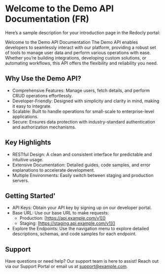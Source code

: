 # Welcome to the Demo API Documentation (FR)

Here’s a sample description for your introduction page in the Redocly portal:

Welcome to the Demo API Documentation
The Demo API enables developers to seamlessly interact with our platform, providing a robust set of tools to manage user data and perform various operations with ease. Whether you’re building integrations, developing custom solutions, or automating workflows, this API offers the flexibility and reliability you need.

## Why Use the Demo API?

- Comprehensive Features: Manage users, fetch details, and perform CRUD operations effortlessly.
- Developer-Friendly: Designed with simplicity and clarity in mind, making it easy to integrate.
- Scalable: Built to handle operations for small-scale to enterprise-level applications.
- Secure: Ensures data protection with industry-standard authentication and authorization mechanisms.

## Key Highlights

- RESTful Design: A clean and consistent interface for predictable and intuitive usage.
- Extensive Documentation: Detailed guides, code samples, and error explanations to accelerate development.
- Multiple Environments: Easily switch between staging and production servers.

## Getting Started'

- API Keys: Obtain your API key by signing up on our developer portal.
- Base URL: Use our base URL to make requests:
  - Production: [https://api.example.com/v1]()
  - Staging: [https://staging.api.example.com/v1]()
- Explore the Endpoints: Use the navigation menu to explore detailed descriptions, schemas, and code samples for each endpoint.

## Support

Have questions or need help? Our support team is here to assist! Reach out via our Support Portal or email us at [support@example.com]().
